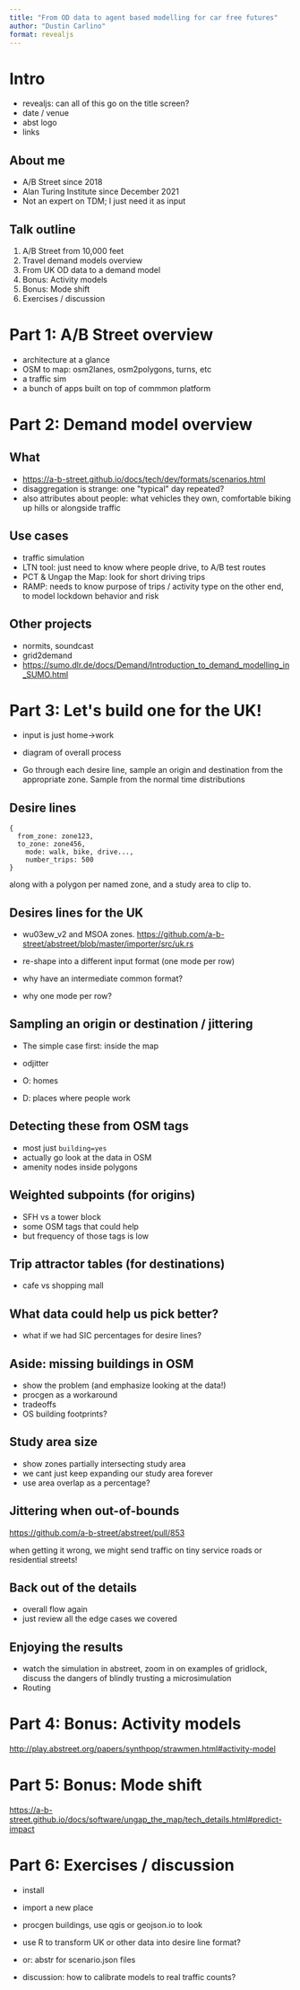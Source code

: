 ```yaml
---
title: "From OD data to agent based modelling for car free futures"
author: "Dustin Carlino"
format: revealjs
---
```


# Intro

- revealjs: can all of this go on the title screen?
- date / venue
- abst logo
- links

## About me

- A/B Street since 2018
- Alan Turing Institute since December 2021
- Not an expert on TDM; I just need it as input

## Talk outline

1.  A/B Street from 10,000 feet
2.  Travel demand models overview
3.  From UK OD data to a demand model
4.  Bonus: Activity models
5.  Bonus: Mode shift
6.  Exercises / discussion

# Part 1: A/B Street overview

- architecture at a glance
- OSM to map: osm2lanes, osm2polygons, turns, etc
- a traffic sim
- a bunch of apps built on top of commmon platform

# Part 2: Demand model overview

## What

- https://a-b-street.github.io/docs/tech/dev/formats/scenarios.html
- disaggregation is strange: one "typical" day repeated?
- also attributes about people: what vehicles they own, comfortable biking up hills or alongside traffic

## Use cases

- traffic simulation
- LTN tool: just need to know where people drive, to A/B test routes
- PCT & Ungap the Map: look for short driving trips
- RAMP: needs to know purpose of trips / activity type on the other end, to model lockdown behavior and risk

## Other projects

- normits, soundcast
- grid2demand
- https://sumo.dlr.de/docs/Demand/Introduction_to_demand_modelling_in_SUMO.html

# Part 3: Let's build one for the UK!

- input is just home->work
- diagram of overall process

- Go through each desire line, sample an origin and destination from the appropriate zone. Sample from the normal time distributions

## Desire lines

```
{
  from_zone: zone123,
  to_zone: zone456,
    mode: walk, bike, drive...,
    number_trips: 500
}
```

along with a polygon per named zone, and a study area to clip to.

## Desires lines for the UK

- wu03ew_v2 and MSOA zones. https://github.com/a-b-street/abstreet/blob/master/importer/src/uk.rs

- re-shape into a different input format (one mode per row)

- why have an intermediate common format?

- why one mode per row?

## Sampling an origin or destination / jittering

- The simple case first: inside the map
- odjitter

- O: homes
- D: places where people work

## Detecting these from OSM tags

- most just `building=yes`
- actually go look at the data in OSM
- amenity nodes inside polygons

## Weighted subpoints (for origins)

- SFH vs a tower block
- some OSM tags that could help
- but frequency of those tags is low

## Trip attractor tables (for destinations)

- cafe vs shopping mall

## What data could help us pick better?

- what if we had SIC percentages for desire lines?

## Aside: missing buildings in OSM

- show the problem (and emphasize looking at the data!)
- procgen as a workaround
- tradeoffs
- OS building footprints?

## Study area size

- show zones partially intersecting study area
- we cant just keep expanding our study area forever
- use area overlap as a percentage?

## Jittering when out-of-bounds

https://github.com/a-b-street/abstreet/pull/853

when getting it wrong, we might send traffic on tiny service roads or residential streets!

## Back out of the details

- overall flow again
- just review all the edge cases we covered

## Enjoying the results

- watch the simulation in abstreet, zoom in on examples of gridlock, discuss the dangers of blindly trusting a microsimulation
- Routing

# Part 4: Bonus: Activity models

http://play.abstreet.org/papers/synthpop/strawmen.html#activity-model

# Part 5: Bonus: Mode shift

https://a-b-street.github.io/docs/software/ungap_the_map/tech_details.html#predict-impact

# Part 6: Exercises / discussion

- install
- import a new place
- procgen buildings, use qgis or geojson.io to look
- use R to transform UK or other data into desire line format?
- or: abstr for scenario.json files

- discussion: how to calibrate models to real traffic counts?
